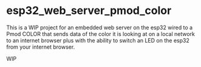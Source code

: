# esp32_web_server_pmod_color

This is a WIP project for an embedded web server on the esp32 wired to a Pmod COLOR that sends data of the color it is looking at on a local network to an internet browser plus with the ability to switch an LED on the esp32 from your internet browser.

WIP
